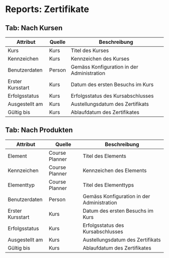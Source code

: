 # Reports: Zertifikate

## Tab: Nach Kursen

| Attribut         | Quelle | Beschreibung                               |
|------------------|--------|--------------------------------------------|
| Kurs             | Kurs   | Titel des Kurses                           |
| Kennzeichen      | Kurs   | Kennzeichen des Kurses                     |
| Benutzerdaten    | Person | Gemäss Konfiguration in der Administration |
| Erster Kursstart | Kurs   | Datum des ersten Besuchs im Kurs           |
| Erfolgsstatus    | Kurs   | Erfolgsstatus des Kursabschlusses          |
| Ausgestellt am   | Kurs   | Austellungsdatum des Zertifikats           |
| Gültig bis       | Kurs   | Ablaufdatum des Zertifikates               |

## Tab: Nach Produkten

| Attribut         | Quelle         | Beschreibung                               |
|------------------|----------------|--------------------------------------------|
| Element	       | Course Planner | Titel des Elements                         |
| Kennzeichen      | Course Planner | Kennzeichen des Elements                   |
| Elementtyp       | Course Planner | Titel des Elementtyps                      |
| Benutzerdaten    | Person         | Gemäss Konfiguration in der Administration |
| Erster Kursstart | Kurs           | Datum des ersten Besuchs im Kurs           |
| Erfolgsstatus    | Kurs           | Erfolgsstatus des Kursabschlusses          |
| Ausgestellt am   | Kurs           | Austellungsdatum des Zertifikats           |
| Gültig bis       | Kurs           | Ablaufdatum des Zertifikates               |